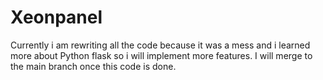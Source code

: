 # Xeonpanel

Currently i am rewriting all the code because it was a mess and i learned more about Python flask so i will implement more features.
I will merge to the main branch once this code is done.